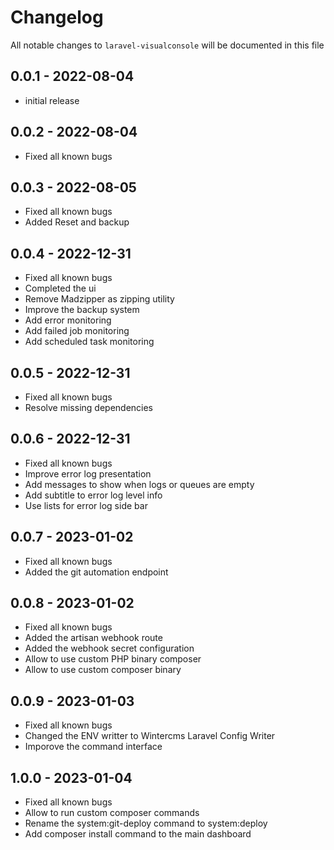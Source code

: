 # Changelog

All notable changes to `laravel-visualconsole` will be documented in this file

## 0.0.1 - 2022-08-04

-   initial release

## 0.0.2 - 2022-08-04

-   Fixed all known bugs

## 0.0.3 - 2022-08-05

-   Fixed all known bugs
-   Added Reset and backup

## 0.0.4 - 2022-12-31

-   Fixed all known bugs
-   Completed the ui
-   Remove Madzipper as zipping utility
-   Improve the backup system
-   Add error monitoring
-   Add failed job monitoring
-   Add scheduled task monitoring

## 0.0.5 - 2022-12-31

-   Fixed all known bugs
-   Resolve missing dependencies

## 0.0.6 - 2022-12-31

-   Fixed all known bugs
-   Improve error log presentation
-   Add messages to show when logs or queues are empty
-   Add subtitle to error log level info
-   Use lists for error log side bar

## 0.0.7 - 2023-01-02

-   Fixed all known bugs
-   Added the git automation endpoint

## 0.0.8 - 2023-01-02

-   Fixed all known bugs
-   Added the artisan webhook route
-   Added the webhook secret configuration
-   Allow to use custom PHP binary composer
-   Allow to use custom composer binary

## 0.0.9 - 2023-01-03

-   Fixed all known bugs
-   Changed the ENV writter to Wintercms Laravel Config Writer
-   Imporove the command interface

## 1.0.0 - 2023-01-04

-   Fixed all known bugs
-   Allow to run custom composer commands
-   Rename the system:git-deploy command to system:deploy
-   Add composer install command to the main dashboard
